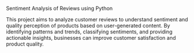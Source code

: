 Sentiment Analysis of Reviews using Python

This project aims to analyze customer reviews to understand sentiment and quality perception of products based on user-generated content. By identifying patterns and trends, classifying sentiments, and providing actionable insights, businesses can improve customer satisfaction and product quality.
